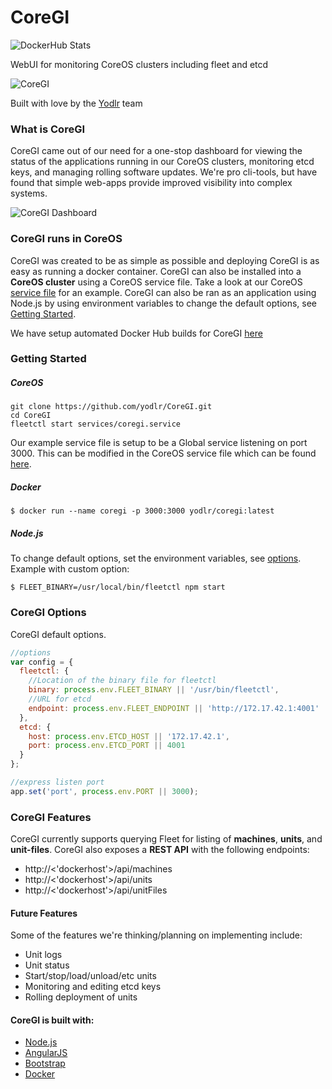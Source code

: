 CoreGI
=========

![DockerHub Stats](http://dockeri.co/image/yodlr/coregi)

WebUI for monitoring CoreOS clusters including fleet and etcd

![CoreGI](https://raw.githubusercontent.com/yodlr/CoreGI/master/site/img/coregi_logo.png)

Built with love by the [Yodlr](https://getyodlr.com) team

### What is CoreGI

CoreGI came out of our need for a one-stop dashboard for viewing the status of the applications running in our CoreOS clusters, monitoring etcd keys, and managing rolling software updates. We're pro cli-tools, but have found that simple web-apps provide improved visibility into complex systems.

![CoreGI Dashboard](https://raw.githubusercontent.com/yodlr/CoreGI/master/docs/images/coregi-units.png)

### CoreGI runs in CoreOS

CoreGI was created to be as simple as possible and deploying CoreGI is as easy as running a docker container. CoreGI can also be installed into a __CoreOS cluster__ using a CoreOS service file. Take a look at our CoreOS [service file][coregi_service] for an example. CoreGI can also be ran as an application using Node.js by using environment variables to change the default options, see [Getting Started](#getting-started).

We have setup automated Docker Hub builds for CoreGI [here](https://registry.hub.docker.com/u/yodlr/coregi/)


### Getting Started

##### CoreOS

```
git clone https://github.com/yodlr/CoreGI.git
cd CoreGI
fleetctl start services/coregi.service
```

Our example service file is setup to be a Global service listening on port 3000.  This can be modified in the CoreOS service file which can be found [here][coregi_service].

##### Docker

```
$ docker run --name coregi -p 3000:3000 yodlr/coregi:latest
```

##### Node.js

To change default options, set the environment variables, see [options](#coregi-options).
Example with custom option:

```
$ FLEET_BINARY=/usr/local/bin/fleetctl npm start
```

### CoreGI Options

CoreGI default options.

```javascript
//options
var config = {
  fleetctl: {
    //Location of the binary file for fleetctl
    binary: process.env.FLEET_BINARY || '/usr/bin/fleetctl',
    //URL for etcd
    endpoint: process.env.FLEET_ENDPOINT || 'http://172.17.42.1:4001'
  },
  etcd: {
    host: process.env.ETCD_HOST || '172.17.42.1',
    port: process.env.ETCD_PORT || 4001
  }
};

//express listen port
app.set('port', process.env.PORT || 3000);
```

### CoreGI Features

CoreGI currently supports querying Fleet for listing of __machines__, __units__, and __unit-files__.
CoreGI also exposes a __REST API__ with the following endpoints:

* http://<'dockerhost'>/api/machines
* http://<'dockerhost'>/api/units
* http://<'dockerhost'>/api/unitFiles

#### Future Features

Some of the features we're thinking/planning on implementing include:

* Unit logs
* Unit status
* Start/stop/load/unload/etc units
* Monitoring and editing etcd keys
* Rolling deployment of units


#### CoreGI is built with:

* [Node.js](http://nodejs.org/)
* [AngularJS](https://angularjs.org/)
* [Bootstrap](http://getbootstrap.com/)
* [Docker](https://www.docker.com/)



[coregi_service]: https://github.com/yodlr/CoreGI/blob/master/services/coregi.service
